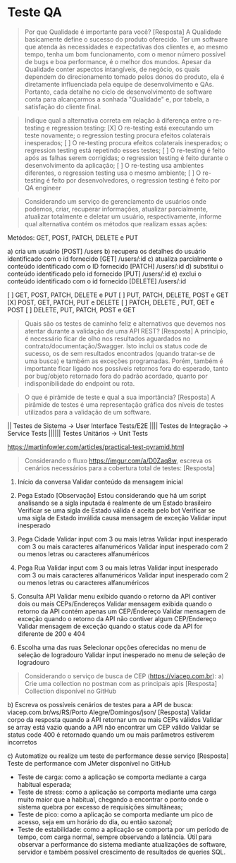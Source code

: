 # Teste QA

> Por que Qualidade é importante para você?
[Resposta] A Qualidade basicamente define o sucesso do produto oferecido. Ter um software que atenda às necessidades e expectativas dos clientes e, ao mesmo tempo, tenha um bom funcionamento, com o menor número possível de bugs e boa performance, é o melhor dos mundos. Apesar da Qualidade conter aspectos intangíveis, de negócio, os quais dependem do direcionamento tomado pelos donos do produto, ela é diretamente influenciada pela equipe de desenvolvimento e QAs. Portanto, cada detalhe no ciclo de desenvolvimento de software conta para alcançarmos a sonhada "Qualidade" e, por tabela, a satisfação do cliente final.

> Indique qual a alternativa correta em relação à diferença entre o re-testing e regression testing:
[X] O re-testing está executando um teste novamente; o regression testing procura efeitos colaterais inesperados;
[ ] O re-testing procura efeitos colaterais inesperados; o regression testing está repetindo esses testes;
[ ] O re-testing é feito após as falhas serem corrigidas; o regression testing é feito durante o desenvolvimento da aplicação;
[ ] O re-testing usa ambientes diferentes, o regression testing usa o mesmo ambiente;
[ ] O re-testing é feito por desenvolvedores, o regression testing é feito por QA engineer

> Considerando um serviço de gerenciamento de usuários onde podemos, criar, recuperar informações, atualizar parcialmente, atualizar totalmente e deletar um usuário, respectivamente, informe qual alternativa contém os métodos que realizam essas ações:

Metódos: GET, POST, PATCH, DELETE e PUT

a) cria um usuário
[POST] /users
b) recupera os detalhes do usuário identificado com o id fornecido
[GET] /users/:id
c) atualiza parcialmente o conteúdo identificado com o ID fornecido
[PATCH] /users/:id
d) substitui o conteúdo identificado pelo id fornecido
[PUT] /users/:id
e) exclui o conteúdo identificado com o id fornecido
[DELETE] /users/:id

[ ] GET, POST, PATCH, DELETE e PUT
[ ] PUT, PATCH, DELETE, POST e GET
[X] POST, GET, PATCH, PUT e DELETE
[ ] PATCH, DELETE , PUT, GET e POST
[ ] DELETE, PUT, PATCH, POST e GET

> Quais são os testes de caminho feliz e alternativos que devemos nos atentar durante a validação de uma API REST?
[Resposta] A princípio, é necessário ficar de olho nos resultados aguardados no contrato/documentação/Swagger. Isto inclui os status code de sucesso, os de sem resultados encontrados (quando tratar-se de uma busca) e também as exceções programadas. Porém, também é importante ficar ligado nos possíveis retornos fora do esperado, tanto por bug/objeto retornado fora do padrão acordado, quanto por indisponibilidade do endpoint ou rota.

> O que é pirâmide de teste e qual a sua importância?
[Resposta] A pirâmide de testes é uma representação gráfica dos níveis de testes utilizados para a validação de um software.

  ||   Testes de Sistema -> User Interface Tests/E2E
 ||||  Testes de Integração -> Service Tests
|||||| Testes Unitários -> Unit Tests

https://martinfowler.com/articles/practical-test-pyramid.html

> Considerando o fluxo https://imgur.com/a/D0Zaq8w, escreva os cenários necessários para a cobertura total de testes:
[Resposta]
1. Início da conversa
Validar conteúdo da mensagem inicial

2. Pega Estado
[Observação] Estou considerando que há um script analisando se a sigla inputada é realmente de um Estado brasileiro
Verificar se uma sigla de Estado válida é aceita pelo bot
Verificar se uma sigla de Estado inválida causa mensagem de exceção
Validar input inesperado

3. Pega Cidade
Validar input com 3 ou mais letras
Validar input inesperado com 3 ou mais caracteres alfanuméricos
Validar input inesperado com 2 ou menos letras ou caracteres alfanuméricos

4. Pega Rua
Validar input com 3 ou mais letras
Validar input inesperado com 3 ou mais caracteres alfanuméricos
Validar input inesperado com 2 ou menos letras ou caracteres alfanuméricos

5. Consulta API
Validar menu exibido quando o retorno da API contiver dois ou mais CEPs/Endereços
Validar mensagem exibida quando o retorno da API contém apenas um CEP/Endereço
Validar mensagem de exceção quando o retorno da API não contiver algum CEP/Endereço
Validar mensagem de exceção quando o status code da API for diferente de 200 e 404

6. Escolha uma das ruas
Selecionar opções oferecidas no menu de seleção de logradouro
Validar input inesperado no menu de seleção de logradouro

> Considerando o serviço de busca de CEP (https://viacep.com.br):
a) Crie uma collection no postman com as principais apis
[Resposta] Collection disponível no GitHub

b) Escreva os possíveis cenários de testes para a API de busca: viacep.com.br/ws/RS/Porto Alegre/Domingos/json/
[Resposta]
Validar corpo da resposta quando a API retornar um ou mais CEPs válidos
Validar se array está vazio quando a API não encontrar um CEP válido
Validar se status code 400 é retornado quando um ou mais parâmetros estiverem incorretos

c) Automatize ou realize um teste de performance desse serviço
[Resposta] Teste de performance com JMeter disponível no GitHub

* Teste de carga: como a aplicação se comporta mediante a carga habitual esperada;
* Teste de stress: como a aplicação se comporta mediante uma carga muito maior que a habitual, chegando a encontrar o ponto onde o sistema quebra por excesso de requisições simultâneas;
* Teste de pico: como a aplicação se comporta mediante um pico de acesso, seja em um horário do dia, ou então sazonal;
* Teste de estabilidade: como a aplicação se comporta por um período de tempo, com carga normal, sempre observando a latência. Útil para observar a performance do sistema mediante atualizações de software, servidor e também possível crescimento de resultados de queries SQL.
